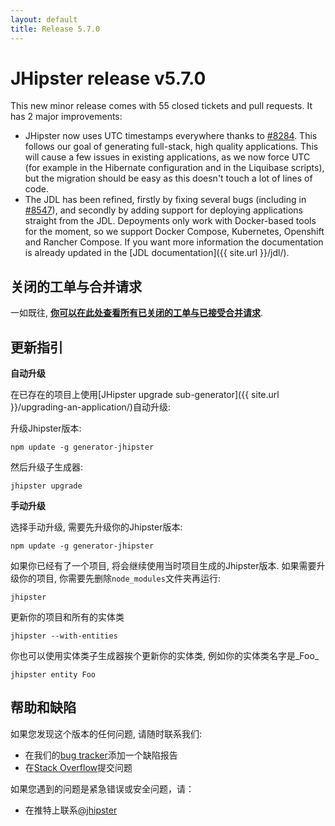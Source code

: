 ```yaml
---
layout: default
title: Release 5.7.0
---
```


JHipster release v5.7.0
==================

This new minor release comes with 55 closed tickets and pull requests. It has 2 major improvements:

- JHipster now uses UTC timestamps everywhere thanks to [#8284](https://github.com/jhipster/generator-jhipster/issues/8284). This follows our goal of generating full-stack, high quality applications. This will cause a few issues in existing applications, as we now force UTC (for example in the Hibernate configuration and in the Liquibase scripts), but the migration should be easy as this doesn't touch a lot of lines of code.
- The JDL has been refined, firstly by fixing several bugs (including in [#8547](https://github.com/jhipster/generator-jhipster/issues/8547)), and secondly by adding support for deploying applications straight from the JDL. Depoyments only work with Docker-based tools for the moment, so we support Docker Compose, Kubernetes, Openshift and Rancher Compose. If you want more information the documentation is already updated in the [JDL documentation]({{ site.url }}/jdl/).

关闭的工单与合并请求
------------
一如既往, __[你可以在此处查看所有已关闭的工单与已接受合并请求](https://github.com/jhipster/generator-jhipster/issues?q=milestone%3A5.7.0+is%3Aclosed)__.

更新指引
------------

**自动升级**

在已存在的项目上使用[JHipster upgrade sub-generator]({{ site.url }}/upgrading-an-application/)自动升级:

升级Jhipster版本:

```
npm update -g generator-jhipster
```

然后升级子生成器:

```
jhipster upgrade
```

**手动升级**

选择手动升级, 需要先升级你的Jhipster版本:

```
npm update -g generator-jhipster
```

如果你已经有了一个项目, 将会继续使用当时项目生成的Jhipster版本.
如果需要升级你的项目, 你需要先删除`node_modules`文件夹再运行:

```
jhipster
```

更新你的项目和所有的实体类

```
jhipster --with-entities
```

你也可以使用实体类子生成器挨个更新你的实体类, 例如你的实体类名字是_Foo_

```
jhipster entity Foo
```

帮助和缺陷
--------------

如果您发现这个版本的任何问题, 请随时联系我们:

- 在我们的[bug tracker](https://github.com/jhipster/generator-jhipster/issues?state=open)添加一个缺陷报告
- 在[Stack Overflow](http://stackoverflow.com/tags/jhipster/info)提交问题

如果您遇到的问题是紧急错误或安全问题，请：

- 在推特上联系[@jhipster](https://twitter.com/jhipster)
